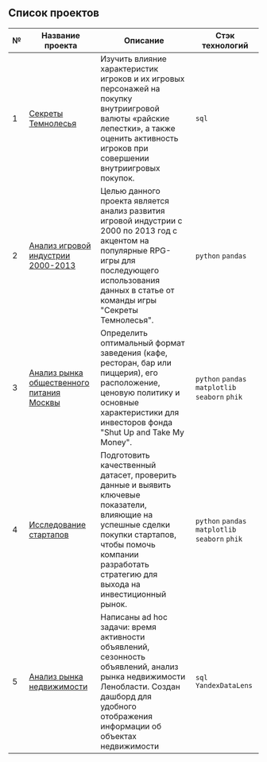## Список проектов

№ | Название проекта | Описание | Cтэк технологий
| --- | --- | ---  | ---
1 | [Секреты Темнолесья](https://github.com/digreen17/yandex_practicum_da/tree/main/secrets_of_the_dark_forest) | Изучить влияние характеристик игроков и их игровых персонажей на покупку внутриигровой валюты «райские лепестки», а также оценить активность игроков при совершении внутриигровых покупок. | ` sql `       
2 | [Анализ игровой индустрии 2000-2013](https://github.com/digreen17/yandex_practicum_da/tree/main/gaming_industry) | Целью данного проекта является анализ развития игровой индустрии с 2000 по 2013 год с акцентом на популярные RPG-игры для последующего использования данных в статье от команды игры "Секреты Темнолесья". | ` python ` ` pandas ` 
3 | [Анализ рынка общественного питания Москвы](https://github.com/digreen17/yandex_practicum_da/tree/main/moscow_catering) | Определить оптимальный формат заведения (кафе, ресторан, бар или пиццерия), его расположение, ценовую политику и основные характеристики для инвесторов фонда "Shut Up and Take My Money". |  ` python ` ` pandas ` ` matplotlib `  ` seaborn `  ` phik ` 
4 | [Исследование стартапов](https://github.com/digreen17/yandex_practicum_da/tree/main/startup_analysis) | Подготовить качественный датасет, проверить данные и выявить ключевые показатели, влияющие на успешные сделки покупки стартапов, чтобы помочь компании разработать стратегию для выхода на инвестиционный рынок. | ` python ` ` pandas ` ` matplotlib `  ` seaborn `  ` phik `    
5 | [Анализ рынка недвижимости](https://github.com/digreen17/yandex_practicum_da/tree/main/real_estate_analysis) | Написаны ad hoc задачи: время активности объявлений, сезонность объявлений, анализ рынка недвижимости Ленобласти. Создан дашборд для удобного отображения информации об объектах недвижимости | ` sql ` ` YandexDataLens `    
